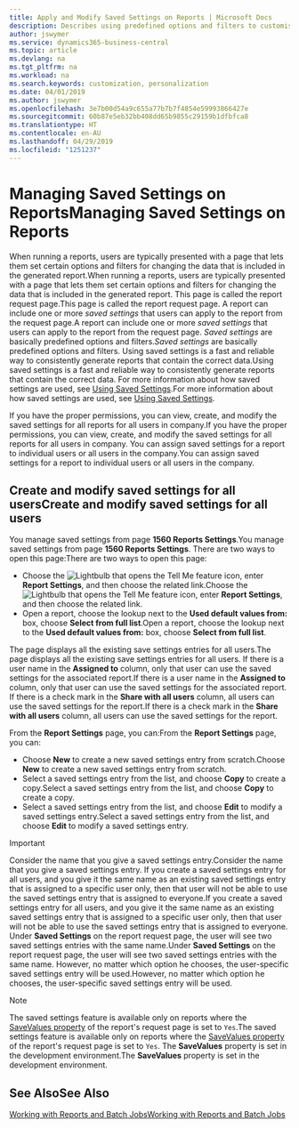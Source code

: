 ```yaml
---
title: Apply and Modify Saved Settings on Reports | Microsoft Docs
description: Describes using predefined options and filters to customise a report, and to generate the correct data.
author: jswymer
ms.service: dynamics365-business-central
ms.topic: article
ms.devlang: na
ms.tgt_pltfrm: na
ms.workload: na
ms.search.keywords: customization, personalization
ms.date: 04/01/2019
ms.author: jswymer
ms.openlocfilehash: 3e7b00d54a9c655a77b7b7f4854e59993866427e
ms.sourcegitcommit: 60b87e5eb32bb408dd65b9855c29159b1dfbfca8
ms.translationtype: HT
ms.contentlocale: en-AU
ms.lasthandoff: 04/29/2019
ms.locfileid: "1251237"
---
```

# <a name="managing-saved-settings-on-reports"></a><span data-ttu-id="f0d47-103">Managing Saved Settings on Reports</span><span class="sxs-lookup"><span data-stu-id="f0d47-103">Managing Saved Settings on Reports</span></span>
<span data-ttu-id="f0d47-104">When running a reports, users are typically presented with a page that lets them set certain options and filters for changing the data that is included in the generated report.</span><span class="sxs-lookup"><span data-stu-id="f0d47-104">When running a reports, users are typically presented with a page that lets them set certain options and filters for changing the data that is included in the generated report.</span></span> <span data-ttu-id="f0d47-105">This page is called the report request page.</span><span class="sxs-lookup"><span data-stu-id="f0d47-105">This page is called the report request page.</span></span> <span data-ttu-id="f0d47-106">A report can include one or more *saved settings* that users can apply to the report from the request page.</span><span class="sxs-lookup"><span data-stu-id="f0d47-106">A report can include one or more *saved settings* that users can apply to the report from the request page.</span></span> <span data-ttu-id="f0d47-107">*Saved settings* are basically predefined options and filters.</span><span class="sxs-lookup"><span data-stu-id="f0d47-107">*Saved settings* are basically predefined options and filters.</span></span> <span data-ttu-id="f0d47-108">Using saved settings is a fast and reliable way to consistently generate reports that contain the correct data.</span><span class="sxs-lookup"><span data-stu-id="f0d47-108">Using saved settings is a fast and reliable way to consistently generate reports that contain the correct data.</span></span> <span data-ttu-id="f0d47-109">For more information about how saved settings are used, see [Using Saved Settings](ui-work-report.md#SavedSettings).</span><span class="sxs-lookup"><span data-stu-id="f0d47-109">For more information about how saved settings are used, see [Using Saved Settings](ui-work-report.md#SavedSettings).</span></span>

<span data-ttu-id="f0d47-110">If you have the proper permissions, you can view, create, and modify the saved settings for all reports for all users in company.</span><span class="sxs-lookup"><span data-stu-id="f0d47-110">If you have the proper permissions, you can view, create, and modify the saved settings for all reports for all users in company.</span></span> <span data-ttu-id="f0d47-111">You can assign saved settings for a report to individual users or all users in the company.</span><span class="sxs-lookup"><span data-stu-id="f0d47-111">You can assign saved settings for a report to individual users or all users in the company.</span></span>

<!--
## Apply saved settings to a report
1. Open the report.

   The report request page appears.    
2. In the **Saved Settings** section of the page, set the **Name** field  to the saved settings that you want to use.

   The **Saved Settings** section only appears if the report has been run before or if there are existing saved settings entries. The saved settings entry called **Last used options and filters** is always available. These settings are the option and filter values that were used the last time you ran the report.

-->

## <a name="create-and-modify-saved-settings-for-all-users"></a><span data-ttu-id="f0d47-112">Create and modify saved settings for all users</span><span class="sxs-lookup"><span data-stu-id="f0d47-112">Create and modify saved settings for all users</span></span>
<span data-ttu-id="f0d47-113">You manage saved settings from page **1560 Reports Settings**.</span><span class="sxs-lookup"><span data-stu-id="f0d47-113">You manage saved settings from page **1560 Reports Settings**.</span></span> <span data-ttu-id="f0d47-114">There are two ways to open this page:</span><span class="sxs-lookup"><span data-stu-id="f0d47-114">There are two ways to open this page:</span></span>
-   <span data-ttu-id="f0d47-115">Choose the ![Lightbulb that opens the Tell Me feature](media/ui-search/search_small.png "Tell me what you want to do") icon, enter **Report Settings**, and then choose the related link.</span><span class="sxs-lookup"><span data-stu-id="f0d47-115">Choose the ![Lightbulb that opens the Tell Me feature](media/ui-search/search_small.png "Tell me what you want to do") icon, enter **Report Settings**, and then choose the related link.</span></span>
-   <span data-ttu-id="f0d47-116">Open a report, choose the lookup next to the **Used default values from:** box, choose **Select from full list**.</span><span class="sxs-lookup"><span data-stu-id="f0d47-116">Open a report, choose the lookup next to the **Used default values from:** box, choose **Select from full list**.</span></span>

<span data-ttu-id="f0d47-117">The page displays all the existing save settings entries for all users.</span><span class="sxs-lookup"><span data-stu-id="f0d47-117">The page displays all the existing save settings entries for all users.</span></span> <span data-ttu-id="f0d47-118">If there is a user name in the **Assigned to** column, only that user can use the saved settings for the associated report.</span><span class="sxs-lookup"><span data-stu-id="f0d47-118">If there is a user name in the **Assigned to** column, only that user can use the saved settings for the associated report.</span></span> <span data-ttu-id="f0d47-119">If there is a check mark in the **Share with all users** column, all users can use the saved settings for the report.</span><span class="sxs-lookup"><span data-stu-id="f0d47-119">If there is a check mark in the **Share with all users** column, all users can use the saved settings for the report.</span></span>

<span data-ttu-id="f0d47-120">From the **Report Settings** page, you can:</span><span class="sxs-lookup"><span data-stu-id="f0d47-120">From the **Report Settings** page, you can:</span></span>
-   <span data-ttu-id="f0d47-121">Choose **New** to create a new saved settings entry from scratch.</span><span class="sxs-lookup"><span data-stu-id="f0d47-121">Choose **New** to create a new saved settings entry from scratch.</span></span>
-   <span data-ttu-id="f0d47-122">Select a saved settings entry from the list, and choose **Copy** to create a copy.</span><span class="sxs-lookup"><span data-stu-id="f0d47-122">Select a saved settings entry from the list, and choose **Copy** to create a copy.</span></span>
-   <span data-ttu-id="f0d47-123">Select a saved settings entry from the list, and choose **Edit** to modify a saved settings entry.</span><span class="sxs-lookup"><span data-stu-id="f0d47-123">Select a saved settings entry from the list, and choose **Edit** to modify a saved settings entry.</span></span>


> [!Important]
> <span data-ttu-id="f0d47-124">Consider the name that you give a saved settings entry.</span><span class="sxs-lookup"><span data-stu-id="f0d47-124">Consider the name that you give a saved settings entry.</span></span> <span data-ttu-id="f0d47-125">If you create a saved settings entry for all users, and you give it the same name as an existing saved settings entry that is assigned to a specific user only, then that user will not be able to use the saved settings entry that is assigned to everyone.</span><span class="sxs-lookup"><span data-stu-id="f0d47-125">If you create a saved settings entry for all users, and you give it the same name as an existing saved settings entry that is assigned to a specific user only, then that user will not be able to use the saved settings entry that is assigned to everyone.</span></span>  <span data-ttu-id="f0d47-126">Under **Saved Settings** on the report request page, the user will see two saved settings entries with the same name.</span><span class="sxs-lookup"><span data-stu-id="f0d47-126">Under **Saved Settings** on the report request page, the user will see two saved settings entries with the same name.</span></span> <span data-ttu-id="f0d47-127">However, no matter which option he chooses, the user-specific saved settings entry will be used.</span><span class="sxs-lookup"><span data-stu-id="f0d47-127">However, no matter which option he chooses, the user-specific saved settings entry will be used.</span></span>

> [!NOTE]
> <span data-ttu-id="f0d47-128">The saved settings feature is available only on reports where the [SaveValues property](https://docs.microsoft.com/en-us/dynamics-nav/savevalues-property) of the report's request page is set to `Yes`.</span><span class="sxs-lookup"><span data-stu-id="f0d47-128">The saved settings feature is available only on reports where the [SaveValues property](https://docs.microsoft.com/en-us/dynamics-nav/savevalues-property) of the report's request page is set to `Yes`.</span></span> <span data-ttu-id="f0d47-129">The **SaveValues** property is set in the development environment.</span><span class="sxs-lookup"><span data-stu-id="f0d47-129">The **SaveValues** property is set in the development environment.</span></span>  

## <a name="see-also"></a><span data-ttu-id="f0d47-130">See Also</span><span class="sxs-lookup"><span data-stu-id="f0d47-130">See Also</span></span>
[<span data-ttu-id="f0d47-131">Working with Reports and Batch Jobs</span><span class="sxs-lookup"><span data-stu-id="f0d47-131">Working with Reports and Batch Jobs</span></span>](ui-work-report.md)  
